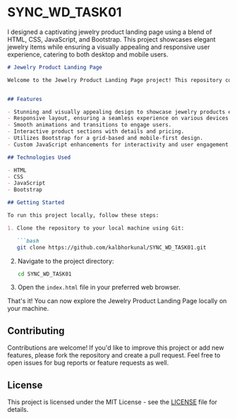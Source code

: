 # SYNC_WD_TASK01
I designed a captivating jewelry product landing page using a blend of HTML, CSS, JavaScript, and Bootstrap. This project showcases elegant jewelry items while ensuring a visually appealing and responsive user experience, catering to both desktop and mobile users.


```markdown
# Jewelry Product Landing Page

Welcome to the Jewelry Product Landing Page project! This repository contains the code and assets for a stunning landing page that showcases a range of exquisite jewelry items. The page is built using HTML, CSS, JavaScript, and Bootstrap to provide a visually appealing and responsive user experience.


## Features

- Stunning and visually appealing design to showcase jewelry products effectively.
- Responsive layout, ensuring a seamless experience on various devices and screen sizes.
- Smooth animations and transitions to engage users.
- Interactive product sections with details and pricing.
- Utilizes Bootstrap for a grid-based and mobile-first design.
- Custom JavaScript enhancements for interactivity and user engagement.

## Technologies Used

- HTML
- CSS
- JavaScript
- Bootstrap

## Getting Started

To run this project locally, follow these steps:

1. Clone the repository to your local machine using Git:

   ```bash
   git clone https://github.com/kalbhorkunal/SYNC_WD_TASK01.git
   ```

2. Navigate to the project directory:

   ```bash
   cd SYNC_WD_TASK01
   ```

3. Open the `index.html` file in your preferred web browser.

That's it! You can now explore the Jewelry Product Landing Page locally on your machine.

## Contributing

Contributions are welcome! If you'd like to improve this project or add new features, please fork the repository and create a pull request. Feel free to open issues for bug reports or feature requests as well.

## License

This project is licensed under the MIT License - see the [LICENSE](LICENSE) file for details.
```
